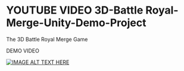 # YOUTUBE VIDEO 3D-Battle Royal-Merge-Unity-Demo-Project
The 3D Battle Royal Merge Game

DEMO VIDEO


[![IMAGE ALT TEXT HERE](https://img.youtube.com/vi/urDmYG8oGkI/0.jpg)](https://www.youtube.com/watch?v=urDmYG8oGkI)

